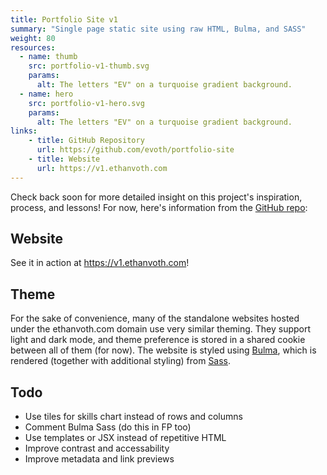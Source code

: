 ```yaml
---
title: Portfolio Site v1
summary: "Single page static site using raw HTML, Bulma, and SASS"
weight: 80
resources:
  - name: thumb
    src: portfolio-v1-thumb.svg
    params:
      alt: The letters "EV" on a turquoise gradient background.
  - name: hero
    src: portfolio-v1-hero.svg
    params:
      alt: The letters "EV" on a turquoise gradient background.
links:
    - title: GitHub Repository
      url: https://github.com/evoth/portfolio-site
    - title: Website
      url: https://v1.ethanvoth.com
---
```


Check back soon for more detailed insight on this project's inspiration, process, and lessons! For now, here's information from the [GitHub repo](https://github.com/evoth/portfolio-site):

## Website

See it in action at https://v1.ethanvoth.com!

## Theme

For the sake of convenience, many of the standalone websites hosted under the ethanvoth.com domain use very similar theming. They support light and dark mode, and theme preference is stored in a shared cookie between all of them (for now). The website is styled using [Bulma](https://bulma.io/), which is rendered (together with additional styling) from [Sass](https://sass-lang.com/).

## Todo

- Use tiles for skills chart instead of rows and columns
- Comment Bulma Sass (do this in FP too)
- Use templates or JSX instead of repetitive HTML
- Improve contrast and accessability
- Improve metadata and link previews